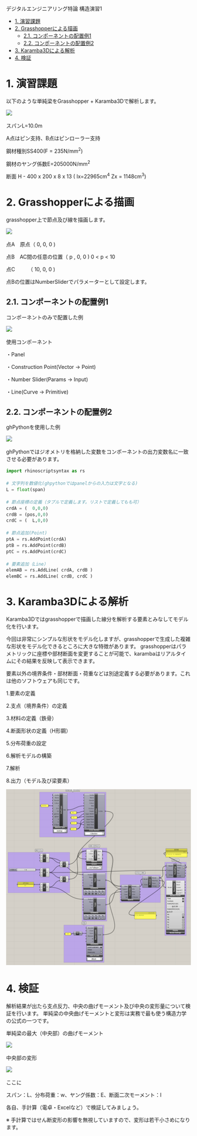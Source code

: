 デジタルエンジニアリング特論 構造演習1
- [1. 演習課題](#1-演習課題)
- [2. Grasshopperによる描画](#2-grasshopperによる描画)
  - [2.1. コンポーネントの配置例1](#21-コンポーネントの配置例1)
  - [2.2. コンポーネントの配置例2](#22-コンポーネントの配置例2)
- [3. Karamba3Dによる解析](#3-karamba3dによる解析)
- [4. 検証](#4-検証)

# 1. 演習課題
以下のような単純梁をGrasshopper + Karamba3Dで解析します。

![](img/fig1-0.png)

スパンL=10.0m

A点はピン支持、B点はピンローラー支持

鋼材種別SS400(F = 235N/mm<sup>2</sup>)

鋼材のヤング係数E=205000N/mm<sup>2</sup>

断面 H - 400 x 200 x 8 x 13 ( Ix=22965cm<sup>4</sup> Zx = 1148cm<sup>3</sup>)

# 2. Grasshopperによる描画

grasshopper上で節点及び線を描画します。

![](img/fig1-1.png)

点A　原点（ 0, 0, 0 )

点B　AC間の任意の位置（ p , 0, 0 ) 0 < p < 10

点C　　　（ 10, 0, 0 )

点Bの位置はNumberSliderでパラメーターとして設定します。


## 2.1. コンポーネントの配置例1

コンポーネントのみで配置した例

![](img/fig1-2.png)

使用コンポーネント

・Panel

・Construction Point(Vector → Point)

・Number Slider(Params → Input)

・Line(Curve → Primitive)

## 2.2. コンポーネントの配置例2

ghPythonを使用した例

![](img/fig1-3.png)

ghPythonではジオメトリを格納した変数をコンポーネントの出力変数名に一致させる必要があります。

```python
import rhinoscriptsyntax as rs

# 文字列を数値化(ghpythonではpanelからの入力は文字となる)
L = float(span) 

# 節点座標の定義（タプルで定義します。リストで定義してもも可）
crdA = (  0,0,0)
crdB = (pos,0,0)
crdC = (  L,0,0)

# 節点追加(Point)
ptA = rs.AddPoint(crdA) 
ptB = rs.AddPoint(crdB)
ptC = rs.AddPoint(crdC)

# 要素追加（Line）
elemAB = rs.AddLine( crdA, crdB )
elemBC = rs.AddLine( crdB, crdC )
```

# 3. Karamba3Dによる解析

Karamba3Dではgrasshopperで描画した線分を解析する要素とみなしてモデル化を行います。

今回は非常にシンプルな形状をモデル化しますが、grasshopperで生成した複雑な形状をモデル化できるところに大きな特徴があります。
grasshopperはパラメトリックに座標や部材断面を変更することが可能で、karambaはリアルタイムにその結果を反映して表示できます。

要素以外の境界条件・部材断面・荷重などは別途定義する必要があります。これは他のソフトウェアも同じです。

1.要素の定義

2.支点（境界条件）の定義

3.材料の定義（鉄骨）

4.断面形状の定義（H形鋼）

5.分布荷重の設定

6.解析モデルの構築

7.解析

8.出力（モデル及び梁要素）

![](img/fig1-4.png)


# 4. 検証

解析結果が出たら支点反力、中央の曲げモーメント及び中央の変形量について検証を行います。
単純梁の中央曲げモーメントと変形は実務で最も使う構造力学の公式の一つです。

単純梁の最大（中央部）の曲げモーメント

<img src="https://latex.codecogs.com/svg.image?M=\frac{1}{8}&space;wL^{2}">

中央部の変形

<img src="https://latex.codecogs.com/svg.image?\delta=\frac{5wL^{4}}{384EI}&space;">

ここに

スパン：L、分布荷重：w、ヤング係数：E、断面二次モーメント：I

各自、手計算（電卓・Excelなど）で検証してみましょう。

※ 手計算ではせん断変形の影響を無視していますので、変形は若干小さめになります。
